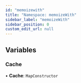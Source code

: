 ```yaml
---
id: "memoizewith"
title: "Namespace: memoizeWith"
sidebar_label: "memoizeWith"
sidebar_position: 0
custom_edit_url: null
---
```


## Variables

### Cache

• **Cache**: `MapConstructor`
